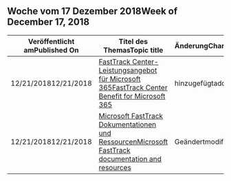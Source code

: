 <!-- This file is generated automatically each week. Changes made to this file will be overwritten.-->




## <a name="week-of-december-17-2018"></a><span data-ttu-id="9fe1f-101">Woche vom 17 Dezember 2018</span><span class="sxs-lookup"><span data-stu-id="9fe1f-101">Week of December 17, 2018</span></span>


| <span data-ttu-id="9fe1f-102">Veröffentlicht am</span><span class="sxs-lookup"><span data-stu-id="9fe1f-102">Published On</span></span> |<span data-ttu-id="9fe1f-103">Titel des Themas</span><span class="sxs-lookup"><span data-stu-id="9fe1f-103">Topic title</span></span> | <span data-ttu-id="9fe1f-104">Änderung</span><span class="sxs-lookup"><span data-stu-id="9fe1f-104">Change</span></span> |
|------|------------|--------|
| <span data-ttu-id="9fe1f-105">12/21/2018</span><span class="sxs-lookup"><span data-stu-id="9fe1f-105">12/21/2018</span></span> | [<span data-ttu-id="9fe1f-106">FastTrack Center-Leistungsangebot für Microsoft 365</span><span class="sxs-lookup"><span data-stu-id="9fe1f-106">FastTrack Center Benefit for Microsoft 365</span></span>](/FastTrack/m365-fasttrack-benefit-overview) | <span data-ttu-id="9fe1f-107">hinzugefügt</span><span class="sxs-lookup"><span data-stu-id="9fe1f-107">added</span></span> |
| <span data-ttu-id="9fe1f-108">12/21/2018</span><span class="sxs-lookup"><span data-stu-id="9fe1f-108">12/21/2018</span></span> | [<span data-ttu-id="9fe1f-109">Microsoft FastTrack Dokumentationen und Ressourcen</span><span class="sxs-lookup"><span data-stu-id="9fe1f-109">Microsoft FastTrack documentation and resources</span></span>](/FastTrack/index) | <span data-ttu-id="9fe1f-110">Geändert</span><span class="sxs-lookup"><span data-stu-id="9fe1f-110">modified</span></span> |
